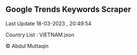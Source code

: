 

## Google Trends Keywords Scraper 
 
Last Update 18-03-2023 , 20:49:54

Country List :
VIETNAM.json



© Abdul Muttaqin 
